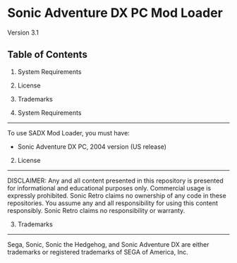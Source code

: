 Sonic Adventure DX PC Mod Loader
================================
Version 3.1


Table of Contents
-----------------

1. System Requirements
2. License
3. Trademarks


1. System Requirements
----------------------

To use SADX Mod Loader, you must have:
  * Sonic Adventure DX PC, 2004 version (US release)


2. License
----------

DISCLAIMER:
Any and all content presented in this repository is presented for
informational and educational purposes only. Commercial usage is
expressly prohibited. Sonic Retro claims no ownership of any code
in these repositories. You assume any and all responsibility for
using this content responsibly. Sonic Retro claims no responsibility
or warranty.


3. Trademarks
-------------

Sega, Sonic, Sonic the Hedgehog, and Sonic Adventure DX are either
trademarks or registered trademarks of SEGA of America, Inc.
